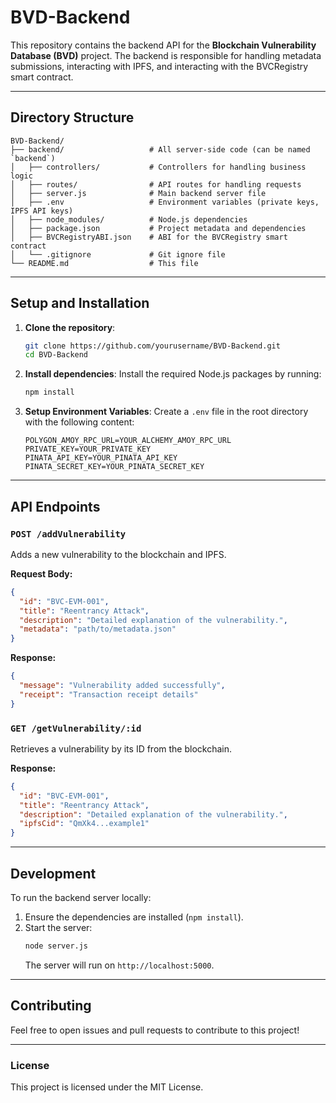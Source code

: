 
# BVD-Backend

This repository contains the backend API for the **Blockchain Vulnerability Database (BVD)** project. The backend is responsible for handling metadata submissions, interacting with IPFS, and interacting with the BVCRegistry smart contract.

---

## **Directory Structure**

```plaintext
BVD-Backend/
├── backend/                   # All server-side code (can be named `backend`)
│   ├── controllers/           # Controllers for handling business logic
│   ├── routes/                # API routes for handling requests
│   ├── server.js              # Main backend server file
│   ├── .env                   # Environment variables (private keys, IPFS API keys)
│   ├── node_modules/          # Node.js dependencies
│   ├── package.json           # Project metadata and dependencies
│   ├── BVCRegistryABI.json    # ABI for the BVCRegistry smart contract
│   └── .gitignore             # Git ignore file
└── README.md                  # This file
```

---

## **Setup and Installation**

1. **Clone the repository**:
   ```bash
   git clone https://github.com/yourusername/BVD-Backend.git
   cd BVD-Backend
   ```

2. **Install dependencies**:
   Install the required Node.js packages by running:
   ```bash
   npm install
   ```

3. **Setup Environment Variables**:
   Create a `.env` file in the root directory with the following content:
   ```plaintext
   POLYGON_AMOY_RPC_URL=YOUR_ALCHEMY_AMOY_RPC_URL
   PRIVATE_KEY=YOUR_PRIVATE_KEY
   PINATA_API_KEY=YOUR_PINATA_API_KEY
   PINATA_SECRET_KEY=YOUR_PINATA_SECRET_KEY
   ```

---

## **API Endpoints**

### `POST /addVulnerability`

Adds a new vulnerability to the blockchain and IPFS.

**Request Body:**
```json
{
  "id": "BVC-EVM-001",
  "title": "Reentrancy Attack",
  "description": "Detailed explanation of the vulnerability.",
  "metadata": "path/to/metadata.json"
}
```

**Response:**
```json
{
  "message": "Vulnerability added successfully",
  "receipt": "Transaction receipt details"
}
```

### `GET /getVulnerability/:id`

Retrieves a vulnerability by its ID from the blockchain.

**Response:**
```json
{
  "id": "BVC-EVM-001",
  "title": "Reentrancy Attack",
  "description": "Detailed explanation of the vulnerability.",
  "ipfsCid": "QmXk4...example1"
}
```

---

## **Development**

To run the backend server locally:

1. Ensure the dependencies are installed (`npm install`).
2. Start the server:
   ```bash
   node server.js
   ```
   The server will run on `http://localhost:5000`.

---

## **Contributing**

Feel free to open issues and pull requests to contribute to this project!

---

### **License**

This project is licensed under the MIT License.
